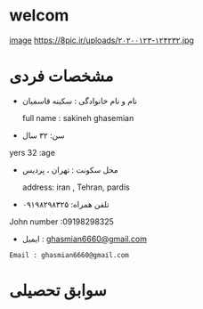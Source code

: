 # welcom

[image](src)
https://8pic.ir/uploads/۲۰۲۰۰۱۲۳-۱۲۴۲۳۲.jpg
# مشخصات فردی 

 - نام و نام خانوادگی : سکینه قاسمیان 

    full name : sakineh ghasemian 
 
 -  سن: ۳۲ سال
  
  yers 32 :age
 
  -  محل سکونت : تهران ، پردیس
 
       address: iran , Tehran, pardis 
     
   -   تلفن همراه: ۰۹۱۹۸۲۹۸۳۲۵ 
   
   John number :09198298325
   
   -  ایمیل : ghasmian6660@gmail.com 
   
    Email : ghasmian6660@gmail.com 
 
# سوابق تحصیلی
 

     


     
 
